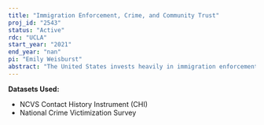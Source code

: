 ```yaml
---
title: "Immigration Enforcement, Crime, and Community Trust"
proj_id: "2543"
status: "Active"
rdc: "UCLA"
start_year: "2021"
end_year: "nan"
pi: "Emily Weisburst"
abstract: "The United States invests heavily in immigration enforcement, with a focus on deporting immigrants who are living in the U.S. illegally with criminal records. Despite the central importance criminal deterrence plays in immigration enforcement, there is little research on the impact of immigration enforcement on the criminal environment in the United States. In our project, we plan to evaluate the effect of changes in immigration enforcement on both crime rates and crime reporting behavior. To measure crime rates and willingness to report crime, we intend to use the National Criminal Victimization Survey (NCVS), a survey that is uniquely able to measure crime reporting behavior conditional on victimization. Our main measure of immigration enforcement will be monthly counts of the number of ICE detainers issued in each county in the United States, measured using supplemental data from Syracuse University's Transactional Records Access Clearinghouse (TRACFed). We will measure immigration enforcement in two ways. First, we will study the rollout of the Secure Communities program between 2008 and 2014, which enhanced cooperation between local and federal law enforcement and subsequently increased the number of detainers and deportations. Second, we will measure the number of individuals detained by immigration agencies in a county-by-year and use an instrumental variables strategy to identify the causal effect of changes in the intensity of immigration enforcement. Moreover, our analysis will test how impacts on victimization and reporting vary according to survey participant demographics or by the types of individuals who are detained (e.g., their country of origin)."
---
```


**Datasets Used:**

  - NCVS Contact History Instrument (CHI) 
  - National Crime Victimization Survey 


